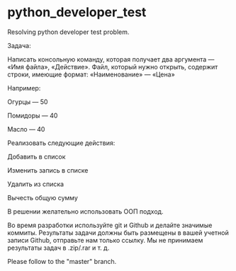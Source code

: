 # python_developer_test
Resolving python developer test problem.


Задача:

Написать консольную команду, которая получает два аргумента — «Имя файла», «Действие».
Файл, который нужно открыть, содержит строки, имеющие формат: «Наименование» — «Цена»

Например:

Огурцы — 50

Помидоры — 40

Масло — 40

Реализовать следующие действия:

Добавить в список

Изменить запись в списке

Удалить из списка

Вычесть общую сумму

В решении желательно использовать ООП подход.

Во время разработки используйте git и Github и делайте значимые коммиты. Результаты задачи должны быть размещены в вашей учетной записи Github, отправьте нам только ссылку. Мы не принимаем результаты задач в .zip/.rar и т. д.

Please follow to the "master" branch. 
